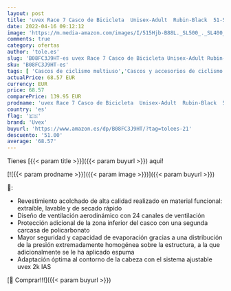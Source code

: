 ```yaml
---
layout: post
title: 'uvex Race 7 Casco de Bicicleta  Unisex-Adult  Rubin-Black  51-55 cm'
date: 2022-04-16 09:12:12
image: 'https://m.media-amazon.com/images/I/515Hjb-B88L._SL500_._SL400_.jpg'
comments: true
category: ofertas
author: 'tole.es'
slug: 'B08FC3J9HT-es uvex Race 7 Casco de Bicicleta Unisex-Adult Rubin-Black...'
sku: 'B08FC3J9HT-es'
tags: [ 'Cascos de ciclismo multiuso','Cascos y accesorios de ciclismo','Ciclismo','Deportes y aire libre','Ropa y equipo para deportes','bicicleta','uvex','🇪🇸', ]
actualPrice: 68.57 EUR
currency: EUR
price: 68.57
comparePrice: 139.95 EUR
prodname: 'uvex Race 7 Casco de Bicicleta  Unisex-Adult  Rubin-Black  51-55 cm'
country: 'es'
flag: '🇪🇸'
brand: 'Uvex'
buyurl: 'https://www.amazon.es/dp/B08FC3J9HT/?tag=tolees-21'
descuento: '51.00'
average: '68.57'
---
```


Tienes [{{< param title >}}]({{< param buyurl >}}) aqui!

[![{{< param prodname >}}]({{< param image >}})]({{< param buyurl >}})

🔎:

- Revestimiento acolchado de alta calidad realizado en material funcional: extraíble, lavable y de secado rápido
- Diseño de ventilación aerodinámico con 24 canales de ventilación
- Protección adicional de la zona inferior del casco con una segunda carcasa de policarbonato
- Mayor seguridad y capacidad de evaporación gracias a una distribución de la presión extremadamente homogénea sobre la estructura, a la que adicionalmente se le ha aplicado espuma
- Adaptación óptima al contorno de la cabeza con el sistema ajustable uvex 2k IAS

[🛒 Comprar!!!]({{< param buyurl >}})
